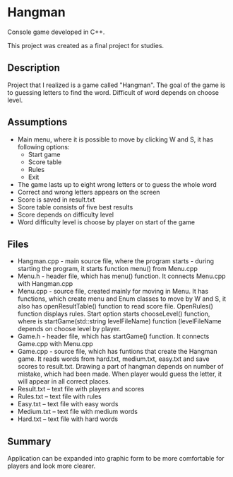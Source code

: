 # Hangman
Console game developed in C++.

This project was created as a final project for studies.

## Description
Project that I realized is a game called "Hangman". The goal of the game is to guessing letters to find the word. Difficult of word depends on choose level.

## Assumptions
- Main menu, where it is possible to move by clicking W and S, it has following options:
  - Start game
  - Score table
  - Rules
  - Exit
- The game lasts up to eight wrong letters or to guess the whole word
- Correct and wrong letters appears on the screen
- Score is saved in result.txt
- Score table consists of five best results
- Score depends on difficulty level
- Word difficulty level is choose by player on start of the game

## Files
- Hangman.cpp - main source file, where the program starts - during starting the program, it starts function menu() from Menu.cpp
- Menu.h - header file, which has menu() function. It connects Menu.cpp with Hangman.cpp
- Menu.cpp - source file, created mainly for moving in Menu. It has functions, which create menu and Enum classes to move by W and S, it also has openResultTable() function to read score file. OpenRules() function displays rules. Start option starts chooseLevel() function, where is startGame(std::string levelFileName) function (levelFileName depends on choose level by player.
- Game.h - header file, which has startGame() function. It connects Game.cpp with Menu.cpp
- Game.cpp - source file, which has funtions that create the Hangman game. It reads words from hard.txt, medium.txt, easy.txt and save scores to result.txt. Drawing a part of hangman depends on number of mistake, which had been made. When player would guess the letter, it will appear in all correct places.
- Result.txt – text file with players and scores
- Rules.txt – text file with rules
- Easy.txt – text file with easy words
- Medium.txt – text file with medium words
- Hard.txt – text file with hard words

## Summary
Application can be expanded into graphic form to be more comfortable for players and look more clearer. 

